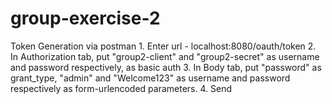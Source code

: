 # group-exercise-2

Token Generation via postman
	1. Enter url - localhost:8080/oauth/token
	2. In Authorization tab, put "group2-client" and "group2-secret" as username and password respectively, as basic auth
	3. In Body tab, put "password" as grant_type, "admin" and "Welcome123" as username and password respectively as form-urlencoded parameters.
	4. Send

